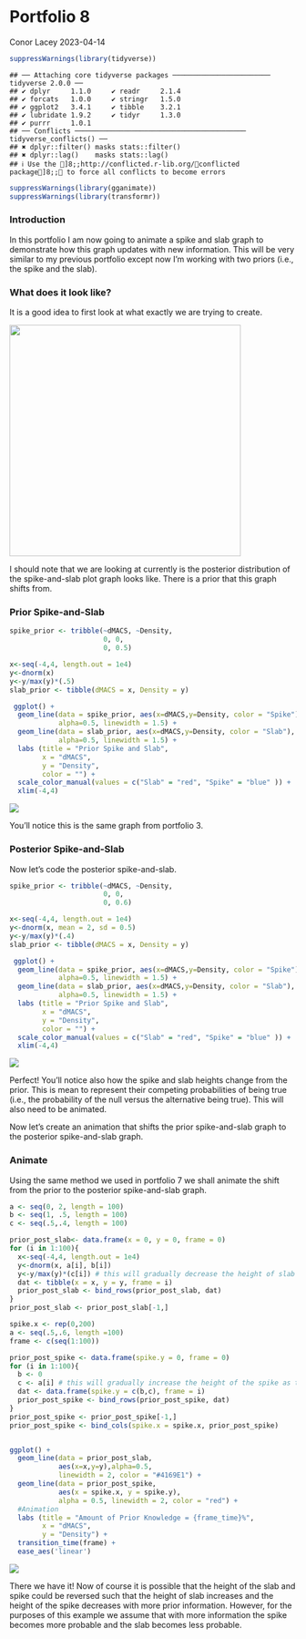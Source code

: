 Portfolio 8
================
Conor Lacey
2023-04-14

``` r
suppressWarnings(library(tidyverse))
```

    ## ── Attaching core tidyverse packages ──────────────────────── tidyverse 2.0.0 ──
    ## ✔ dplyr     1.1.0     ✔ readr     2.1.4
    ## ✔ forcats   1.0.0     ✔ stringr   1.5.0
    ## ✔ ggplot2   3.4.1     ✔ tibble    3.2.1
    ## ✔ lubridate 1.9.2     ✔ tidyr     1.3.0
    ## ✔ purrr     1.0.1     
    ## ── Conflicts ────────────────────────────────────────── tidyverse_conflicts() ──
    ## ✖ dplyr::filter() masks stats::filter()
    ## ✖ dplyr::lag()    masks stats::lag()
    ## ℹ Use the ]8;;http://conflicted.r-lib.org/conflicted package]8;; to force all conflicts to become errors

``` r
suppressWarnings(library(gganimate))
suppressWarnings(library(transformr))
```

### Introduction

In this portfolio I am now going to animate a spike and slab graph to
demonstrate how this graph updates with new information. This will be
very similar to my previous portfolio except now I’m working with two
priors (i.e., the spike and the slab).

### What does it look like?

It is a good idea to first look at what exactly we are trying to create.

<img src="SpikeSlabPlot.png" width="406" />

I should note that we are looking at currently is the posterior
distribution of the spike-and-slab plot graph looks like. There is a
prior that this graph shifts from.

### Prior Spike-and-Slab

``` r
spike_prior <- tribble(~dMACS, ~Density,
                       0, 0,
                       0, 0.5)

x<-seq(-4,4, length.out = 1e4)
y<-dnorm(x)
y<-y/max(y)*(.5)
slab_prior <- tibble(dMACS = x, Density = y)

 ggplot() +
  geom_line(data = spike_prior, aes(x=dMACS,y=Density, color = "Spike"),
            alpha=0.5, linewidth = 1.5) + 
  geom_line(data = slab_prior, aes(x=dMACS,y=Density, color = "Slab"),
            alpha=0.5, linewidth = 1.5) + 
  labs (title = "Prior Spike and Slab",
        x = "dMACS",
        y = "Density",
        color = "") + 
  scale_color_manual(values = c("Slab" = "red", "Spike" = "blue" )) +
  xlim(-4,4)
```

![](Portfolio-8_files/figure-gfm/Prior%20Spike-and-Slab-1.png)<!-- -->

You’ll notice this is the same graph from portfolio 3.

### Posterior Spike-and-Slab

Now let’s code the posterior spike-and-slab.

``` r
spike_prior <- tribble(~dMACS, ~Density,
                       0, 0,
                       0, 0.6)

x<-seq(-4,4, length.out = 1e4)
y<-dnorm(x, mean = 2, sd = 0.5)
y<-y/max(y)*(.4)
slab_prior <- tibble(dMACS = x, Density = y)

 ggplot() +
  geom_line(data = spike_prior, aes(x=dMACS,y=Density, color = "Spike"),
            alpha=0.5, linewidth = 1.5) + 
  geom_line(data = slab_prior, aes(x=dMACS,y=Density, color = "Slab"),
            alpha=0.5, linewidth = 1.5) + 
  labs (title = "Prior Spike and Slab",
        x = "dMACS",
        y = "Density",
        color = "") + 
  scale_color_manual(values = c("Slab" = "red", "Spike" = "blue" )) +
  xlim(-4,4)
```

![](Portfolio-8_files/figure-gfm/post%20spike-and-slab-1.png)<!-- -->

Perfect! You’ll notice also how the spike and slab heights change from
the prior. This is mean to represent their competing probabilities of
being true (i.e., the probability of the null versus the alternative
being true). This will also need to be animated.

Now let’s create an animation that shifts the prior spike-and-slab graph
to the posterior spike-and-slab graph.

### Animate

Using the same method we used in portfolio 7 we shall animate the shift
from the prior to the posterior spike-and-slab graph.

``` r
a <- seq(0, 2, length = 100)
b <- seq(1, .5, length = 100)
c <- seq(.5,.4, length = 100)

prior_post_slab<- data.frame(x = 0, y = 0, frame = 0)
for (i in 1:100){
  x<-seq(-4,4, length.out = 1e4)
  y<-dnorm(x, a[i], b[i])
  y<-y/max(y)*(c[i]) # this will gradually decrease the height of slab as the frames increase
  dat <- tibble(x = x, y = y, frame = i)
  prior_post_slab <- bind_rows(prior_post_slab, dat)
}
prior_post_slab <- prior_post_slab[-1,]

spike.x <- rep(0,200)
a <- seq(.5,.6, length =100)
frame <- c(seq(1:100))

prior_post_spike <- data.frame(spike.y = 0, frame = 0)
for (i in 1:100){
  b <- 0
  c <- a[i] # this will gradually increase the height of the spike as the frames increase
  dat <- data.frame(spike.y = c(b,c), frame = i)
  prior_post_spike <- bind_rows(prior_post_spike, dat)
}
prior_post_spike <- prior_post_spike[-1,]
prior_post_spike <- bind_cols(spike.x = spike.x, prior_post_spike)


ggplot() + 
  geom_line(data = prior_post_slab,
            aes(x=x,y=y),alpha=0.5, 
            linewidth = 2, color = "#4169E1") +
  geom_line(data = prior_post_spike,
            aes(x = spike.x, y = spike.y), 
            alpha = 0.5, linewidth = 2, color = "red") +
  #Animation
  labs (title = "Amount of Prior Knowledge = {frame_time}%",
        x = "dMACS",
        y = "Density") + 
  transition_time(frame) + 
  ease_aes('linear') 
```

![](Portfolio-8_files/figure-gfm/Animate-1.gif)<!-- -->

There we have it! Now of course it is possible that the height of the
slab and spike could be reversed such that the height of slab increases
and the height of the spike decreases with more prior information.
However, for the purposes of this example we assume that with more
information the spike becomes more probable and the slab becomes less
probable.
